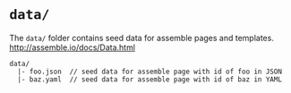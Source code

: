 # `data/`

The `data/` folder contains seed data for assemble pages and templates. http://assemble.io/docs/Data.html

```
data/
  |- foo.json  // seed data for assemble page with id of foo in JSON
  |- baz.yaml  // seed data for assemble page with id of baz in YAML
```
